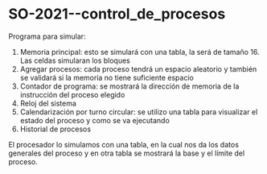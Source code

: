 # SO-2021--control_de_procesos
Programa para simular:
1.	Memoria principal: esto se simulará con una tabla, la será de tamaño 16. Las celdas simularan los bloques 
2.	Agregar procesos: cada proceso tendrá un espacio aleatorio y también se validará si la memoria no tiene suficiente espacio
3.	Contador de programa: se mostrará la dirección de memoria de la instrucción del proceso elegido 
4.	Reloj del sistema
5.	Calendarización por turno circular: se utilizo una tabla para visualizar el estado del proceso y como se va ejecutando
6.	Historial de procesos




El procesador lo simulamos con una tabla, en la cual nos da los datos generales del proceso y en otra tabla se mostrará la base y el límite del proceso.
